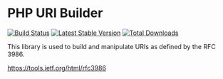 # PHP URI Builder

[![Build Status](https://travis-ci.org/reloaded/php-uri-builder.svg?branch=v1.x)](https://travis-ci.org/reloaded/php-uri-builder)
[![Latest Stable Version](https://poser.pugx.org/reloaded/uri-builder/v/stable)](https://packagist.org/packages/reloaded/uri-builder)
[![Total Downloads](https://poser.pugx.org/reloaded/uri-builder/downloads)](https://packagist.org/packages/reloaded/uri-builder)

This library is used to build and manipulate URIs as defined by the RFC 3986.

https://tools.ietf.org/html/rfc3986